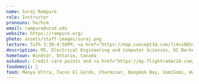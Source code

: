 ```yaml
---
name: Suraj Rampure
role: Instructor
pronouns: he/him
email: rampure@ucsd.edu
website: https://rampure.org/
photo: assets/staff-images/suraj.png
lecture: TuTh 3:30-4:50PM, <a href="https://map.concept3d.com/?id=1005#!m/246320">Pepper Canyon Hall</a> 109
description: MS, Electrical Engineering and Computer Sciences, UC Berkeley
hometown: Windsor, Ontario, Canada
askabout: Credit card points and <a href="https://my.flightradar24.com/surajrampure">traveling</a>, my dog back home, future DSC courses, my academic journey, and <a href="https://rampure.org/assets/me_dancing.gif">this</a>
foodemoji: 🥘
food: Menya Ultra, Tacos El Gordo, Charminar, Bangkok Bay, SomiSomi, Wayfarer
---
```

